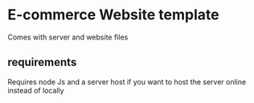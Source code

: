 # E-commerce Website template
 Comes with server and website files
## requirements
Requires node Js
and a server host if you want to host the server online instead of locally
